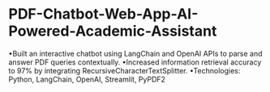 # PDF-Chatbot-Web-App-AI-Powered-Academic-Assistant
•Built an interactive chatbot using LangChain and OpenAI APIs to parse and answer PDF queries contextually. •Increased information retrieval accuracy to 97% by integrating RecursiveCharacterTextSplitter. •Technologies: Python, LangChain, OpenAI, Streamlit, PyPDF2
